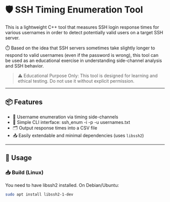 # 🛡️ SSH Timing Enumeration Tool 

This is a lightweight C++ tool that measures SSH login response times for various usernames in order to detect potentially valid users on a target SSH server.

⏱️ Based on the idea that SSH servers sometimes take slightly longer to respond to valid usernames (even if the password is wrong), this tool can be used as an educational exercise in understanding side-channel analysis and SSH behavior.

> ⚠️ Educational Purpose Only: This tool is designed for learning and ethical testing. Do not use it without explicit permission.

---

## 📦 Features

- 🧠 Username enumeration via timing side-channels
- 🧾 Simple CLI interface: ssh_enum -i <ip> -p <port> -u usernames.txt
- 🗂️ Output response times into a CSV file
- 📤 Easily extendable and minimal dependencies (uses `libssh2`)

---

## 🚀 Usage

### 📥 Build (Linux)

You need to have libssh2 installed. On Debian/Ubuntu:

```bash
sudo apt install libssh2-1-dev
